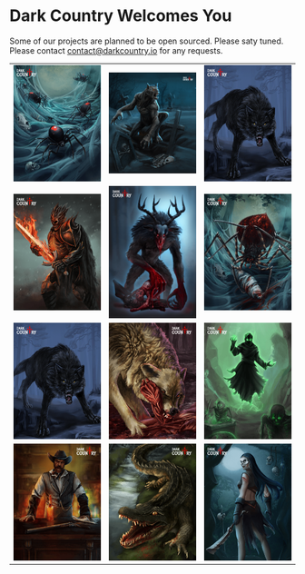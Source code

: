 # Dark Country Welcomes You 

Some of our projects are planned to be open sourced. Please saty tuned.
Please contact contact@darkcountry.io for any requests. 

| | | | 
|:-------------------------:|:-------------------------:|:-------------------------:|
| <img width="250" src="art/spiders.png"> | <img width="250" src="art/gravedigger.png">  | <img width="250" src="art/wolf.png">  |
| <img width="250" src="art/paladin.png">  | <img width="250" src="art/wendigo.png">  | <img width="250" src="art/spiderling.png">  |
| <img width="250" src="art/wolf.png">  | <img width="250" src="art/coyote.png">  | <img width="250" src="art/reanimate.png"> |
| <img width="250" src="art/bartender.png">  | <img width="250" src="art/gator.png">  | <img width="250" src="art/night-shadow.png"> | 
